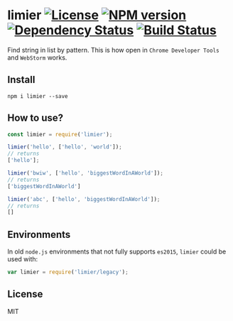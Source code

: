# limier [![License][LicenseIMGURL]][LicenseURL] [![NPM version][NPMIMGURL]][NPMURL] [![Dependency Status][DependencyStatusIMGURL]][DependencyStatusURL] [![Build Status][BuildStatusIMGURL]][BuildStatusURL]

Find string in list by pattern. This is how open in `Chrome Developer Tools` and `WebStorm` works.

## Install

```
npm i limier --save
```

## How to use?

```js
const limier = require('limier');

limier('hello', ['hello', 'world']);
// returns
['hello'];

limier('bwiw', ['hello', 'biggestWordInAWorld']);
// returns
['biggestWordInAWorld']

limier('abc', ['hello', 'biggestWordInAWorld']);
// returns
[]
```

## Environments

In old `node.js` environments that not fully supports `es2015`, `limier` could be used with:

```js
var limier = require('limier/legacy');
```

## License

MIT

[NPMIMGURL]:                https://img.shields.io/npm/v/limier.svg?style=flat
[BuildStatusIMGURL]:        https://img.shields.io/travis/coderaiser/limier/master.svg?style=flat
[DependencyStatusIMGURL]:   https://img.shields.io/gemnasium/coderaiser/limier.svg?style=flat
[LicenseIMGURL]:            https://img.shields.io/badge/license-MIT-317BF9.svg?style=flat
[NPMURL]:                   https://npmjs.org/package/limier "npm"
[BuildStatusURL]:           https://travis-ci.org/coderaiser/limier  "Build Status"
[DependencyStatusURL]:      https://gemnasium.com/coderaiser/limier "Dependency Status"
[LicenseURL]:               https://tldrlegal.com/license/mit-license "MIT License"

